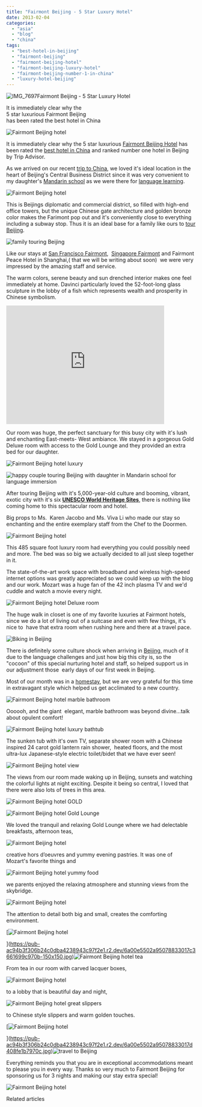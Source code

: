 ```yaml
---
title: "Fairmont Beijing - 5 Star Luxury Hotel"
date: 2013-02-04
categories: 
  - "asia"
  - "blog"
  - "china"
tags: 
  - "best-hotel-in-beijing"
  - "fairmont-beijing"
  - "fairmont-beijing-hotel"
  - "fairmont-beijing-luxury-hotel"
  - "fairmont-beijing-number-1-in-china"
  - "luxury-hotel-beijing"
---
```


![IMG_7697](https://pub-ac94b3f306b24c0dba4238943c97f2e1.r2.dev/6a00e5502a95078833017ee804316b970d.jpg)Fairmont Beijing - 5 Star Luxury Hotel  
  
It is immediately clear why the  
5 star luxurious Fairmont Beijing   
has been rated the best hotel in China

<!--more-->  
![Fairmont Beijing hotel](https://pub-ac94b3f306b24c0dba4238943c97f2e1.r2.dev/6a00e5502a95078833017ee804320b970d.jpg)  
  
It is immediately clear why the 5 star luxurious [Fairmont Beijing Hotel](http://www.fairmont.com/beijing/ "fairmont beijing hotel") has been rated the [best hotel in China](http://www.fairmont.com/beijing/hotelawards/ "best hotel in China") and ranked number one hotel in Beijing by Trip Advisor.  
  
As we arrived on our recent [trip to China](https://pub-ac94b3f306b24c0dba4238943c97f2e1.r2.dev/2012/11/china-travel-in-the-autumn.html "trip to china"), we loved it's ideal location in the heart of Beijing's Central Business District since it was very convenient to my daughter's [Mandarin school](https://pub-ac94b3f306b24c0dba4238943c97f2e1.r2.dev/2012/11/mandarin-immersion-in-china.html "mandarin school immersion Beijing") as we were there for [language learning](https://pub-ac94b3f306b24c0dba4238943c97f2e1.r2.dev/2013/01/learning-mandarin-in-beijing-china-best-school.html "language learning Beijing, best school mandarin").  
  
![Fairmont Beijing hotel](https://pub-ac94b3f306b24c0dba4238943c97f2e1.r2.dev/6a00e5502a95078833017ee804509f970d.jpg)  
  
This is Beijings diplomatic and commercial district, so filled with high-end office towers, but the unique Chinese gate architecture and golden bronze color makes the Farimont pop out and it's conveniently close to everything including a subway stop. Thus it is an ideal base for a family like ours to [tour Beijing](https://pub-ac94b3f306b24c0dba4238943c97f2e1.r2.dev/2013/01/best-things-to-do-in-beijing-china-.html "best of Beijing").  
  
![family touring Beijing ](https://pub-ac94b3f306b24c0dba4238943c97f2e1.r2.dev/6a00e5502a95078833017ee8047358970d.jpg)  
  
Like our stays at [San Francisco Fairmont](https://pub-ac94b3f306b24c0dba4238943c97f2e1.r2.dev/2011/01/family-vacation-san-francisco-fairmont-review-family-friendly-best-luxury-hotel-with-kids.html "san francisco fairmont hotel"),  [Singapore Fairmont](https://pub-ac94b3f306b24c0dba4238943c97f2e1.r2.dev/2011/03/top-hotel-for-luxury-fairmont-singapore.html "singapore Fairmont hotel") and Fairmont Peace Hotel in Shanghai,( that we will be writing about soon)  we were very impressed by the amazing staff and service.  
  
The warm colors, serene beauty and sun drenched interior makes one feel immediately at home. Davinci particularly loved the 52-foot-long glass sculpture in the lobby of a fish which represents wealth and prosperity in Chinese symbolism.  
  
  

<iframe src="http://www.youtube.com/embed/UzeH_DYFh9I?rel=0" frameborder="0" height="315" width="420"></iframe>

  
  
Our room was huge, the perfect sanctuary for this busy city with it's lush and enchanting East-meets- West ambiance. We stayed in a gorgeous Gold Deluxe room with access to the Gold Lounge and they provided an extra bed for our daughter.  
  
  
![Fairmont Beijing hotel luxury](https://pub-ac94b3f306b24c0dba4238943c97f2e1.r2.dev/6a00e5502a95078833017d408fa0c8970c.jpg)  
  
![happy couple touring Beijing with daughter in Mandarin school for language immersion](https://pub-ac94b3f306b24c0dba4238943c97f2e1.r2.dev/6a00e5502a95078833017d408fc339970c.jpg)  
  
After touring Beijing with it's 5,000-year-old culture and booming, vibrant, exotic city with it's six **[UNESCO World Heritage Sites](http://whc.unesco.org/en/statesparties/cn)**, there is nothing like coming home to this spectacular room and hotel.  
  
Big props to Ms.  Karen Jacobo and Ms. Viva Li who made our stay so enchanting and the entire exemplary staff from the Chef to the Doormen.  
  
  
![Fairmont Beijing hotel](https://pub-ac94b3f306b24c0dba4238943c97f2e1.r2.dev/6a00e5502a95078833017ee8045d36970d.jpg)  
  
This 485 square foot luxury room had everything you could possibly need and more. The bed was so big we actually decided to all just sleep together in it.  
  
The state-of-the-art work space with broadband and wireless high-speed internet options was greatly appreciated so we could keep up with the blog and our work. Mozart was a huge fan of the 42 inch plasma TV and we'd cuddle and watch a movie every night.  
  
![Fairmont Beijing hotel Deluxe room](https://pub-ac94b3f306b24c0dba4238943c97f2e1.r2.dev/6a00e5502a95078833017ee80460a4970d.jpg)  
  
The huge walk in closet is one of my favorite luxuries at Fairmont hotels, since we do a lot of living out of a suitcase and even with few things, it's nice to  have that extra room when rushing here and there at a travel pace.  
  
![Biking in Beijing](https://pub-ac94b3f306b24c0dba4238943c97f2e1.r2.dev/6a00e5502a95078833017d408fc7f6970c.jpg)  
  
There is definitely some culture shock when arriving in [Beijing](https://pub-ac94b3f306b24c0dba4238943c97f2e1.r2.dev/2012/11/life-in-china.html "life in Beijing"), much of it due to the language challenges and just how big this city is, so the "cocoon" of this special nurturing hotel and staff, so helped support us in our adjustment those  early days of our first week in Beijing.  
  
Most of our month was in a [homestay](https://pub-ac94b3f306b24c0dba4238943c97f2e1.r2.dev/2013/01/best-homestay-living-with-a-family-in-china.html "best homestay in Beijing"), but we are very grateful for this time in extravagant style which helped us get acclimated to a new country.  
  
  
![Fairmont Beijing hotel marble bathroom](https://pub-ac94b3f306b24c0dba4238943c97f2e1.r2.dev/6a00e5502a95078833017ee804596f970d.jpg)  
  
Oooooh, and the giant  elegant, marble bathroom was beyond divine...talk about opulent comfort!  
  
![Fairmont Beijing hotel luxury bathtub](https://pub-ac94b3f306b24c0dba4238943c97f2e1.r2.dev/6a00e5502a95078833017c36616019970b.jpg)  
  
The sunken tub with it's own TV, separate shower room with a Chinese inspired 24 carot gold lantern rain shower,  heated floors, and the most ultra-lux Japanese-style electric toilet/bidet that we have ever seen!  
  
  
![Fairmont Beijing hotel view](https://pub-ac94b3f306b24c0dba4238943c97f2e1.r2.dev/6a00e5502a95078833017c3661859b970b.jpg)  
  
The views from our room made waking up in Beijing, sunsets and watching the colorful lights at night exciting. Despite it being so central, I loved that there were also lots of trees in this area.  
  
  
![Fairmont Beijing hotel GOLD](https://pub-ac94b3f306b24c0dba4238943c97f2e1.r2.dev/6a00e5502a95078833017ee8048172970d.jpg)  
  
  
![Fairmont Beijing hotel Gold Lounge](https://pub-ac94b3f306b24c0dba4238943c97f2e1.r2.dev/6a00e5502a95078833017ee80469a9970d.jpg)  
  
We loved the tranquil and relaxing Gold Lounge where we had delectable breakfasts, afternoon teas,  
  
![Fairmont Beijing hotel](https://pub-ac94b3f306b24c0dba4238943c97f2e1.r2.dev/6a00e5502a95078833017c36616660970b.jpg)  
  
creative hors d’oeuvres and yummy evening pastries. It was one of Mozart's favorite things and  
  
![Fairmont Beijing hotel yummy food](https://pub-ac94b3f306b24c0dba4238943c97f2e1.r2.dev/6a00e5502a95078833017ee8046cdd970d.jpg)  
  
we parents enjoyed the relaxing atmosphere and stunning views from the skybridge.  
  
![Fairmont Beijing hotel](https://pub-ac94b3f306b24c0dba4238943c97f2e1.r2.dev/6a00e5502a95078833017c36618468970b.jpg)  
  
The attention to detail both big and small, creates the comforting environment.  
  
[![Fairmont Beijing hotel](https://pub-ac94b3f306b24c0dba4238943c97f2e1.r2.dev/6a00e5502a95078833017c3661699c970b.jpg "Fairmont Beijing hotel")  
  
](https://pub-ac94b3f306b24c0dba4238943c97f2e1.r2.dev/6a00e5502a95078833017c3661699c970b-150x150.jpg)![Fairmont Beijing hotel tea](https://pub-ac94b3f306b24c0dba4238943c97f2e1.r2.dev/6a00e5502a95078833017ee804859f970d.jpg)  
  
From tea in our room with carved lacquer boxes,  
  
![Fairmont Beijing hotel](https://pub-ac94b3f306b24c0dba4238943c97f2e1.r2.dev/6a00e5502a95078833017c3661884d970b.jpg)  
  
to a lobby that is beautiful day and night,  
  
![Fairmont Beijing hotel great slippers](https://pub-ac94b3f306b24c0dba4238943c97f2e1.r2.dev/6a00e5502a95078833017d408fe026970c.jpg)  
  
to Chinese style slippers and warm golden touches.  
  
[![Fairmont Beijing hotel](https://pub-ac94b3f306b24c0dba4238943c97f2e1.r2.dev/6a00e5502a95078833017d408fe1b7970c.jpg "Fairmont Beijing hotel")  
  
](https://pub-ac94b3f306b24c0dba4238943c97f2e1.r2.dev/6a00e5502a95078833017d408fe1b7970c.jpg)![travel to Beijing](https://pub-ac94b3f306b24c0dba4238943c97f2e1.r2.dev/6a00e5502a95078833017ee8049440970d.jpg)  
  
Everything reminds you that you are in exceptional accommodations meant to please you in every way. Thanks so very much to Fairmont Beijing for sponsoring us for 3 nights and making our stay extra special!  
  
  
![Fairmont Beijing hotel](https://pub-ac94b3f306b24c0dba4238943c97f2e1.r2.dev/6a00e5502a95078833017d408fe3ef970c.jpg)  

Related articles

